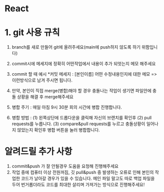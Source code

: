 # React
# 1. git 사용 규칙
1. branch를 새로 만들어 git에 올려주세요(main에 push하지 않도록 하기 위함입니다)
2. commit시에 메세지에 정확히 어떤작업에서 내용이 추가 되엇는지 메모 해주세요
3. commit 할 때 예시 
*커밋 메세지 : [본인이름] 어떤 수정내용인지에 대한 메모 => 이런방식으로 남겨 주시면 됩니다.

4. 만약, 본인이 직접 merge(병합)해야 할 경우 충돌나는 작업이 생기면 파일안에 충돌 상황을 해결 후 merge해주세요
5. 병합 주기 : 매일 아침 9시 30분 회의 시간에 병합 진행합니다.
6. 병합 방법 : 
 (1) 왼쪽상단에 드롭다운을 클릭해 자신의 브랜치를 확인후
 (2) pull requests를 누릅니다.
 (3) compare&pull requests를 누르고 충돌상황이 일어나지 않았는지 확인후 병합 버튼을 눌러 병합합니다.

# 알려드릴 추가 사항
1. commit&push 가 잘 안될경우 도움을 요청해 진행해주세요
2. 작업 중에 컴퓨터 이상 전원꺼짐, 깃 pull&push 중 발생하는 오류로 인해 
본인의 작업한 코드가 날아갈 경우가 있을 수 있습니다. 
메인 파일 말고도 따로 백업 파일을 두어 번거롭더라도 코드를 최대한 살리며 가져가는 방식으로 진행해주세요!


              
